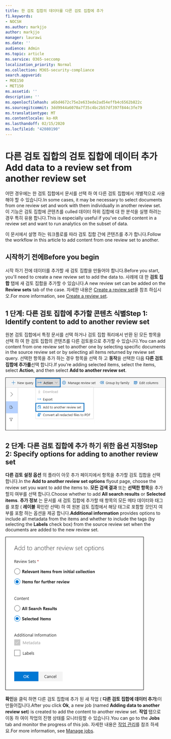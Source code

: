 ```yaml
---
title: 한 검토 집합의 데이터를 다른 검토 집합에 추가
f1.keywords:
- NOCSH
ms.author: markjjo
author: markjjo
manager: laurawi
ms.date: ''
audience: Admin
ms.topic: article
ms.service: O365-seccomp
localization_priority: Normal
ms.collection: M365-security-compliance
search.appverid:
- MOE150
- MET150
ms.assetid: ''
description: ''
ms.openlocfilehash: a6bd4672c75e2e633ede2ad54effb4c6562b822c
ms.sourcegitcommit: 3dd9944a6070a7f35c4bc2b57df397f844c3fe79
ms.translationtype: MT
ms.contentlocale: ko-KR
ms.lasthandoff: 02/15/2020
ms.locfileid: "42080190"
---
```

# <a name="add-data-to-a-review-set-from-another-review-set"></a><span data-ttu-id="9f739-102">다른 검토 집합의 검토 집합에 데이터 추가</span><span class="sxs-lookup"><span data-stu-id="9f739-102">Add data to a review set from another review set</span></span>

<span data-ttu-id="9f739-103">어떤 경우에는 한 검토 집합에서 문서를 선택 하 여 다른 검토 집합에서 개별적으로 사용 해야 할 수 있습니다.</span><span class="sxs-lookup"><span data-stu-id="9f739-103">In some cases, it may be necessary to select documents from one review set and work with them individually in another review set.</span></span> <span data-ttu-id="9f739-104">이 기능은 검토 집합에 콘텐츠를 culled 데이터 하위 집합에 대 한 분석을 실행 하려는 경우 특히 유용 합니다.</span><span class="sxs-lookup"><span data-stu-id="9f739-104">This is especially useful if you've culled content in a review set and want to run analytics on the subset of data.</span></span>

<span data-ttu-id="9f739-105">이 문서에서 설명 하는 워크플로를 따라 검토 집합 간에 콘텐츠를 추가 합니다.</span><span class="sxs-lookup"><span data-stu-id="9f739-105">Follow the workflow in this article to add content from one review set to another.</span></span>

## <a name="before-you-begin"></a><span data-ttu-id="9f739-106">시작하기 전에</span><span class="sxs-lookup"><span data-stu-id="9f739-106">Before you begin</span></span>

<span data-ttu-id="9f739-107">시작 하기 전에 데이터를 추가할 새 검토 집합을 만들어야 합니다.</span><span class="sxs-lookup"><span data-stu-id="9f739-107">Before you start, you'll need to create a new review set to add the data to.</span></span>  <span data-ttu-id="9f739-108">사례에 대 한 **검토 집합** 탭에 새 검토 집합을 추가할 수 있습니다.</span><span class="sxs-lookup"><span data-stu-id="9f739-108">A new review set can be added on the **Review sets** tab of the case.</span></span> <span data-ttu-id="9f739-109">자세한 내용은 [Create a review set](managing-review-sets.md#create-a-review-set)을 참조 하십시오.</span><span class="sxs-lookup"><span data-stu-id="9f739-109">For more information, see [Create a review set](managing-review-sets.md#create-a-review-set).</span></span>

## <a name="step-1-identify-content-to-add-to-another-review-set"></a><span data-ttu-id="9f739-110">1 단계: 다른 검토 집합에 추가할 콘텐츠 식별</span><span class="sxs-lookup"><span data-stu-id="9f739-110">Step 1: Identify content to add to another review set</span></span>

<span data-ttu-id="9f739-111">원본 검토 집합에서 특정 문서를 선택 하거나 검토 집합 쿼리에서 반환 된 모든 항목을 선택 하 여 한 검토 집합의 콘텐츠를 다른 검토용으로 추가할 수 있습니다.</span><span class="sxs-lookup"><span data-stu-id="9f739-111">You can add content from one review set to another one by selecting specific documents in the source review set or by selecting all items returned by review set query.</span></span> <span data-ttu-id="9f739-112">선택한 항목을 추가 하는 경우 항목을 선택 하 고 **동작**을 선택한 다음 **다른 검토 집합에 추가를**선택 합니다.</span><span class="sxs-lookup"><span data-stu-id="9f739-112">If you're adding selected items, select the items, select **Action**, and then select **Add to another review set**.</span></span>

![다른 검토 집합에 추가](../media/64f2a4d4-eba3-4ab3-a3ba-d519feea3142.png)

## <a name="step-2-specify-options-for-adding-to-another-review-set"></a><span data-ttu-id="9f739-114">2 단계: 다른 검토 집합에 추가 하기 위한 옵션 지정</span><span class="sxs-lookup"><span data-stu-id="9f739-114">Step 2: Specify options for adding to another review set</span></span>

<span data-ttu-id="9f739-115">**다른 검토 설정 옵션** 의 플라이 아웃 추가 페이지에서 항목을 추가할 검토 집합을 선택 합니다.</span><span class="sxs-lookup"><span data-stu-id="9f739-115">In the **Add to another review set options** flyout page, choose the review set you want to add the items to.</span></span> <span data-ttu-id="9f739-116">**모든 검색 결과** 또는 **선택한 항목**을 추가할지 여부를 선택 합니다.</span><span class="sxs-lookup"><span data-stu-id="9f739-116">Choose whether to add **All search results** or **Selected items**.</span></span>  <span data-ttu-id="9f739-117">**추가 정보** 는 문서를 새 검토 집합에 추가할 때 항목의 모든 메타 데이터와 태그를 포함 ( **레이블** 확인란 선택) 하 여 원본 검토 집합에서 해당 태그로 포함할 것인지 여부를 포함 하는 옵션을 제공 합니다.</span><span class="sxs-lookup"><span data-stu-id="9f739-117">**Additional information** provides options to include all metadata from the items and whether to include the tags (by selecting the **Labels** check box) from the source review set when the documents are added to the new review set.</span></span>  

![다른 검토 집합에 추가](../media/6440ee44-68fd-44d7-b43a-3a477345525c.png)

<span data-ttu-id="9f739-119">**확인**을 클릭 하면 다른 검토 집합에 추가 된 새 작업 ( **다른 검토 집합에 데이터 추가**)이 만들어집니다.</span><span class="sxs-lookup"><span data-stu-id="9f739-119">After you click **Ok**, a new job (named **Adding data to another review set**) is created to add the content to another review set.</span></span> <span data-ttu-id="9f739-120">**작업** 탭으로 이동 하 여이 작업의 진행 상태를 모니터링할 수 있습니다.</span><span class="sxs-lookup"><span data-stu-id="9f739-120">You can go to the **Jobs** tab and monitor the progress of this job.</span></span> <span data-ttu-id="9f739-121">자세한 내용은 [작업 관리](managing-jobs-ediscovery20.md)를 참조 하세요.</span><span class="sxs-lookup"><span data-stu-id="9f739-121">For more information, see [Manage jobs](managing-jobs-ediscovery20.md).</span></span>
